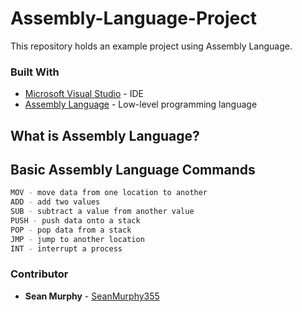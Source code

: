 # Assembly-Language-Project
This repository holds an example project using Assembly Language.

### Built With
* [Microsoft Visual Studio](https://visualstudio.microsoft.com/pl/) - IDE
* [Assembly Language](https://en.wikipedia.org/wiki/Assembly_language) - Low-level programming language

## What is Assembly Language?

## Basic Assembly Language Commands
~~~sh
MOV - move data from one location to another
ADD - add two values
SUB - subtract a value from another value
PUSH - push data onto a stack
POP - pop data from a stack
JMP - jump to another location
INT - interrupt a process
~~~

### Contributor

* **Sean Murphy** - [SeanMurphy355](https://github.com/Seanmurphy355)

##
